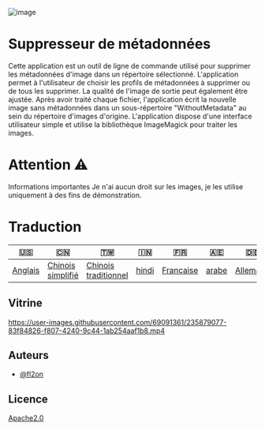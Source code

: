 ![image](https://github.com/user-attachments/assets/af677ca5-b660-4bb7-9421-fde3bf73dd7f)

# Suppresseur de métadonnées

Cette application est un outil de ligne de commande utilisé pour supprimer les métadonnées d'image dans un répertoire sélectionné. L'application permet à l'utilisateur de choisir les profils de métadonnées à supprimer ou de tous les supprimer. La qualité de l'image de sortie peut également être ajustée. Après avoir traité chaque fichier, l'application écrit la nouvelle image sans métadonnées dans un sous-répertoire "WithoutMetadata" au sein du répertoire d'images d'origine. L'application dispose d'une interface utilisateur simple et utilise la bibliothèque ImageMagick pour traiter les images.

# Attention ⚠️

Informations importantes Je n'ai aucun droit sur les images, je les utilise uniquement à des fins de démonstration.

# Traduction

| 🇺🇸                 | 🇨🇳                                 | 🇹🇼                                    | 🇮🇳                  | 🇫🇷                      | 🇦🇪                  | 🇩🇪                     | 🇯🇵                     | 🇪🇸                     |
| -------------------- | ------------------------------------ | --------------------------------------- | --------------------- | ------------------------- | --------------------- | ------------------------ | ------------------------ | ------------------------ |
| [Anglais](README.md) | [Chinois simplifié](README.zh-CN.md) | [Chinois traditionnel](README.zh-TW.md) | [hindi](README.hi.md) | [Française](README.fr.md) | [arabe](README.ar.md) | [Allemand](README.de.md) | [japonais](README.ja.md) | [Espagnol](README.es.md) |

## Vitrine

<https://user-images.githubusercontent.com/69091361/235879077-83f84826-f807-4240-9c44-1ab254aaf1b8.mp4>

## Auteurs

-   [@fl2on](https://www.github.com/fl2on)

## Licence

[Apache2.0](https://choosealicense.com/licenses/apache-2.0/)
